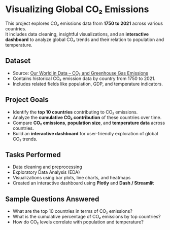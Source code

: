 # Visualizing Global CO₂ Emissions

This project explores CO₂ emissions data from **1750 to 2021** across various countries.  
It includes data cleaning, insightful visualizations, and an **interactive dashboard** to analyze global CO₂ trends and their relation to population and temperature.

## Dataset

- Source: [Our World in Data – CO₂ and Greenhouse Gas Emissions](https://ourworldindata.org/co2-and-other-greenhouse-gas-emissions)
- Contains historical CO₂ emission data by country from 1750 to 2021.
- Includes related fields like population, GDP, and temperature indicators.

## Project Goals

- Identify the **top 10 countries** contributing to CO₂ emissions.
- Analyze the **cumulative CO₂ contribution** of these countries over time.
- Compare **CO₂ emissions**, **population size**, and **temperature data** across countries.
- Build an **interactive dashboard** for user-friendly exploration of global CO₂ trends.

## Tasks Performed

- Data cleaning and preprocessing
- Exploratory Data Analysis (EDA)
- Visualizations using bar plots, line charts, and heatmaps
- Created an interactive dashboard using **Plotly** and **Dash / Streamlit**

## Sample Questions Answered

- What are the top 10 countries in terms of CO₂ emissions?
- What is the cumulative percentage of CO₂ emissions by top countries?
- How do CO₂ levels correlate with population and temperature?

